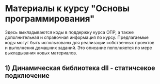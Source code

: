 # Материалы к курсу "Основы программирования"
Здесь выкладываются коды в поддержку курса ОПР, а также дополнительная и справочная информация по курсу. 
Предлагаемые коды могут быть использованы для реализации собственных проектов и выполнения домашних заданий.
Это описание пополняется по мере выкладывания новых материалов.

## 1) Динамическая библиотека dll - статичсекое подключение
